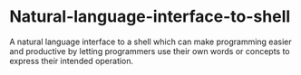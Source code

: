 # Natural-language-interface-to-shell
 A natural language interface to a shell which can make programming easier and productive by letting programmers use their own words or concepts to express their intended operation.
